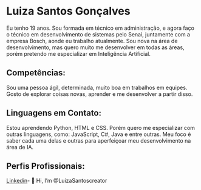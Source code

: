 # Luiza Santos Gonçalves

Eu tenho 19 anos. Sou formada em técnico em administração, e agora faço o técnico em desenvolvimento de sistemas pelo Senai, juntamente com a empresa Bosch, aonde eu trabalho atualmente. Sou nova na área de desenvolvimento, mas quero muito me desenvolver em todas as áreas, porém pretendo me especializar em Inteligência Artificial. 

## Competências:

Sou uma pessoa ágil, determinada, muito boa em trabalhos em equipes. Gosto de explorar coisas novas, aprender e me desenvolver a partir disso. 

## Linguagens em Contato:

Estou aprendendo Python, HTML e CSS. Porém quero me especializar com outras linguagens, como: JavaScript, C#, Java e entre outras.  Meu foco é saber cada uma delas e outras para aperfeiçoar meu desenvolvimento na área de IA. 

## Perfis Profissionais:

[Linkedin](https://www.linkedin.com/in/luiza-gon%C3%A7alves-337345210/?trk=opento_sprofile_topcard)- 👋 Hi, I’m @LuizaSantoscreator

